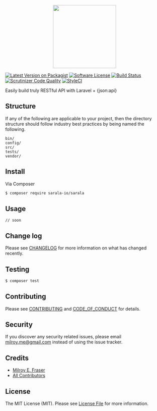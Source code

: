 <p align="center"><img src="https://milroy.me/img/sarala-logo.svg" width="200"></p>

[![Latest Version on Packagist][ico-version]][link-packagist]
    [![Software License][ico-license]](LICENSE.md)
    [![Build Status](https://travis-ci.org/sarala-io/sarala-laravel.svg?branch=master)](https://travis-ci.org/sarala-io/sarala-laravel)
    [![Scrutinizer Code Quality](https://scrutinizer-ci.com/g/sarala-io/sarala-laravel/badges/quality-score.png?b=master)](https://scrutinizer-ci.com/g/sarala-io/sarala-laravel/?branch=master)
    [![StyleCI](https://github.styleci.io/repos/163845768/shield?branch=master)](https://github.styleci.io/repos/163845768) 

Easily build truly RESTful API with Laravel + {json:api}

## Structure

If any of the following are applicable to your project, then the directory structure should follow industry best practices by being named the following.

```
bin/        
config/
src/
tests/
vendor/
```


## Install

Via Composer

``` bash
$ composer require sarala-io/sarala
```

## Usage

```
// soon
```

## Change log

Please see [CHANGELOG](CHANGELOG.md) for more information on what has changed recently.

## Testing

``` bash
$ composer test
```

## Contributing

Please see [CONTRIBUTING](CONTRIBUTING.md) and [CODE_OF_CONDUCT](CODE_OF_CONDUCT.md) for details.

## Security

If you discover any security related issues, please email milroy.me@gmail.com instead of using the issue tracker.

## Credits

- [Milroy E. Fraser][link-author]
- [All Contributors][link-contributors]

## License

The MIT License (MIT). Please see [License File](LICENSE.md) for more information.

[ico-version]: https://img.shields.io/packagist/v/sarala-io/sarala.svg?style=flat-square
[ico-license]: https://img.shields.io/badge/license-MIT-brightgreen.svg?style=flat-square
[ico-travis]: https://img.shields.io/travis/sarala-io/sarala/master.svg?style=flat-square
[ico-scrutinizer]: https://img.shields.io/scrutinizer/coverage/g/sarala-io/sarala.svg?style=flat-square
[ico-code-quality]: https://img.shields.io/scrutinizer/g/sarala-io/sarala.svg?style=flat-square
[ico-downloads]: https://img.shields.io/packagist/dt/sarala-io/sarala.svg?style=flat-square

[link-packagist]: https://packagist.org/packages/sarala-io/sarala
[link-travis]: https://travis-ci.org/sarala-io/sarala
[link-scrutinizer]: https://scrutinizer-ci.com/g/sarala-io/sarala/code-structure
[link-code-quality]: https://scrutinizer-ci.com/g/sarala-io/sarala
[link-downloads]: https://packagist.org/packages/sarala-io/sarala
[link-author]: https://github.com/milroyfraser
[link-contributors]: ../../contributors
